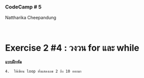 ### CodeCamp # 5 <br>
Nattharika Cheepandung <br>
<br>
<br>

# Exercise 2 #4 : วงวน for และ while

**แบบฝึกหัด**

    4.	ให้เขียน loop ทั้งแสดงเลข 2 ถึง 10 ออกมา
